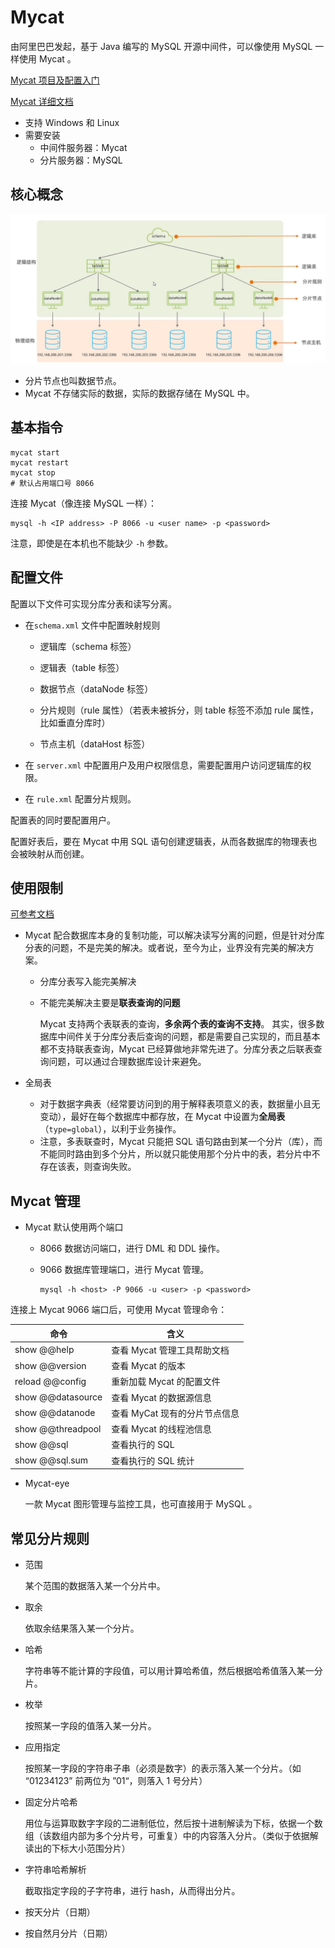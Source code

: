 # Mycat

由阿里巴巴发起，基于 Java 编写的 MySQL 开源中间件，可以像使用 MySQL 一样使用 Mycat 。

[Mycat 项目及配置入门](https://github.com/MyCATApache/Mycat-Server)

[Mycat 详细文档](https://github.com/MyCATApache/Mycat-doc)

- 支持 Windows 和 Linux
- 需要安装
	- 中间件服务器：Mycat
	- 分片服务器：MySQL

## 核心概念

![image-20220304142701440](images/Mycat/image-20220304142701440.png)

- 分片节点也叫数据节点。
- Mycat 不存储实际的数据，实际的数据存储在 MySQL 中。

## 基本指令

```shell
mycat start
mycat restart
mycat stop
# 默认占用端口号 8066
```

连接 Mycat（像连接 MySQL 一样）：

```shell
mysql -h <IP address> -P 8066 -u <user name> -p <password>
```

注意，即使是在本机也不能缺少 `-h` 参数。

## 配置文件

配置以下文件可实现分库分表和读写分离。

- 在`schema.xml` 文件中配置映射规则

	- 逻辑库（schema 标签）

	- 逻辑表（table 标签）

	- 数据节点（dataNode 标签）

	- 分片规则（rule 属性）（若表未被拆分，则 table 标签不添加 rule 属性，比如垂直分库时）

	- 节点主机（dataHost 标签）

- 在 `server.xml` 中配置用户及用户权限信息，需要配置用户访问逻辑库的权限。

- 在 `rule.xml` 配置分片规则。

配置表的同时要配置用户。

配置好表后，要在 Mycat 中用 SQL 语句创建逻辑表，从而各数据库的物理表也会被映射从而创建。

## 使用限制

[可参考文档](https://www.cnblogs.com/joylee/p/7513038.html)

- Mycat 配合数据库本身的复制功能，可以解决读写分离的问题，但是针对分库分表的问题，不是完美的解决。或者说，至今为止，业界没有完美的解决方案。
	
	- 分库分表写入能完美解决
	
	- 不能完美解决主要是**联表查询的问题**
	
		Mycat 支持两个表联表的查询，**多余两个表的查询不支持**。 其实，很多数据库中间件关于分库分表后查询的问题，都是需要自己实现的，而且基本都不支持联表查询，Mycat 已经算做地非常先进了。分库分表之后联表查询问题，可以通过合理数据库设计来避免。
	
- 全局表
	
	- 对于数据字典表（经常要访问到的用于解释表项意义的表，数据量小且无变动），最好在每个数据库中都存放，在 Mycat 中设置为**全局表**（`type=global`），以利于业务操作。
	- 注意，多表联查时，Mycat 只能把 SQL 语句路由到某一个分片（库），而不能同时路由到多个分片，所以就只能使用那个分片中的表，若分片中不存在该表，则查询失败。

## Mycat 管理

- Mycat 默认使用两个端口

	- 8066 数据访问端口，进行 DML 和 DDL 操作。

	- 9066 数据库管理端口，进行 Mycat 管理。

		```shell
		mysql -h <host> -P 9066 -u <user> -p <password>
		```

连接上 Mycat 9066 端口后，可使用 Mycat 管理命令：

| 命令 | 含义 |
| ---- | ---- |
| show @@help | 查看 Mycat 管理工具帮助文档 |
| show @@version | 查看 Mycat 的版本 |
| reload @@config | 重新加载 Mycat 的配置文件 |
| show @@datasource | 查看 Mycat 的数据源信息 |
| show @@datanode | 查看 MyCat 现有的分片节点信息 |
| show @@threadpool | 查看 Mycat 的线程池信息 |
| show @@sql | 查看执行的 SQL |
| show @@sql.sum | 查看执行的 SQL 统计 |

- Mycat-eye

	一款 Mycat 图形管理与监控工具，也可直接用于 MySQL 。

## 常见分片规则

- 范围

	某个范围的数据落入某一个分片中。

- 取余

	依取余结果落入某一个分片。

- 哈希

	字符串等不能计算的字段值，可以用计算哈希值，然后根据哈希值落入某一分片。

- 枚举

	按照某一字段的值落入某一分片。

- 应用指定

	按照某一字段的字符串子串（必须是数字）的表示落入某一个分片。（如 “01234123” 前两位为 ”01“，则落入 1 号分片）

- 固定分片哈希

	用位与运算取数字字段的二进制低位，然后按十进制解读为下标，依据一个数组（该数组内部为多个分片号，可重复）中的内容落入分片。（类似于依据解读出的下标大小范围分片）

- 字符串哈希解析

	截取指定字段的子字符串，进行 hash，从而得出分片。

- 按天分片（日期）

- 按自然月分片（日期）